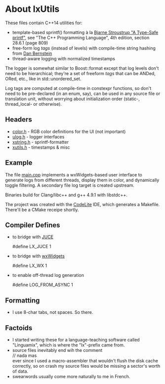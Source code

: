 # About lxUtils

These files contain C++14 utilities for:

* template-based sprintf() formatting à la [Bjarne Stroustrup "A Type-Safe printf"][1], see "The C++ Programming Language", 4th edition, section 28.6.1 (page 809)
* free-form log _tags_ (instead of levels) with compile-time string hashing from [Dan Bernstein][2]
* thread-aware logging with normalized timestamps

The logger is somewhat similar to Boost::format except that log levels don't need to be hierarchical; they're a set of freeform _tags_ that can be ANDed, ORed, etc., like in std::unordered_set.  

Log tags are computed at compile-time in constexpr functions, so don't need to be pre-declared (in an enum, say), can be used in any source file or translation unit, without worrying about initialization order (static-, thread_local- or otherwise).

[1]: http://www.stroustrup.com/C++11FAQ.html#variadic-templates
[2]: http://www.cse.yorku.ca/~oz/hash.html

## Headers
* [color.h](inc/lx/color.h) - RGB color definitions for the UI (not important)
* [ulog.h](inc/lx/ulog.h) - logger interfaces
* [xstring.h](inc/lx/xstring.h) - sprintf-formatter
* [xutils.h](inc/lx/xutils.h) - timestamps & misc


## Example

The file [main.cpp](examples/main.cpp) implements a wxWidgets-based user interface to generate logs from different threads, display them in color, and dynamically toggle filtering. A secondary file log target is created upstream.  

Binaries build for Clang/libc++ and g++ 4.9.1 with libstdc++.  

The project was created with the [CodeLite](http://www.codelite.org) IDE, which generates a Makefile. There'll be a CMake receipe shortly.


## Compiler Defines

* to bridge with [JUCE](http://www.juce.com)  

    \#define LX_JUCE 1

* to bridge with [wxWidgets](http://www.wxwidgets.org)  

    \#define LX_WX 1

* to enable off-thread log generation

    \#define LOG_FROM_ASYNC 1


## Formatting

* I use 8-char tabs, not spaces. So there.


## Factoids

* I started writing these for a language-teaching software called "Linguamix", which is where the "lx"-prefix came from.
* source files inevitably end wih the comment  
    // nada mas  
  ever since I used a macro-assembler that wouldn't flush the disk cache correctly, so on crash my source files would be missing a sector's worth of data.
* swearwords usually come more naturally to me in French.
